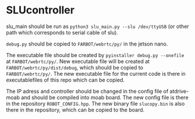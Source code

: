 # SLUcontroller

slu_main should be run as `python3 slu_main.py --slu /dev/ttyUSB` (or other path which corresponds to serial cable of slu).

`debug.py` should be copied to `FARBOT/webrtc/py/` in the jetson nano.

The executable file should be created by `pyinstaller debug.py --onefile` at `FARBOT/webrtc/py/`. New executable file will be created at `FARBOT/webrtc/py/dist/debug`, which should be copied to `FARBOT/webrtc/py/`.
The new executable file for the current code is there in executablefiles of this repo which can be copied.

The IP adress and controller should be changed in the config file of atdrive-moab and should be compiled into moab board. The new config file is there in the repository `ROBOT_CONFIG.hpp`. The new binary file `slucopy.bin` is also there in the repository, which can be copied to the board.
